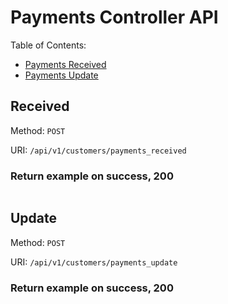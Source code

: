 # Payments Controller API

Table of Contents:

- [Payments Received](#received)
- [Payments Update](#update)

## Received

Method: `POST`

URI: `/api/v1/customers/payments_received`

### Return example on success, 200

```
```

## Update

Method: `POST`

URI: `/api/v1/customers/payments_update`

### Return example on success, 200

```
```